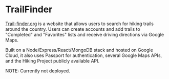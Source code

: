 # TrailFinder

[Trail-finder.org](https://www.trail-finder.org) is a website that allows users to search for hiking trails around the country.  Users can create accounts and add trails to "Completed" and "Favorites" lists and receive driving directions via Google Maps.

Built on a Node/Express/React/MongoDB stack and hosted on Google Cloud, it also uses Passport for authentication, several Google Maps APIs, and the Hiking Project publicly available API.

NOTE: Currently not deployed.

